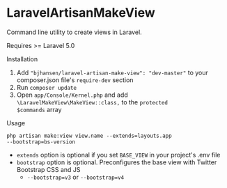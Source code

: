 # LaravelArtisanMakeView

Command line utility to create views in Laravel.

Requires >= Laravel 5.0

Installation
1. Add <code>"bjhansen/laravel-artisan-make-view": "dev-master"</code> to your composer.json file's <code>require-dev</code> section
2. Run <code>composer update</code>
3. Open <code>app/Console/Kernel.php</code> and add <code>\LaravelMakeView\MakeView::class,</code> to the <code>protected $commands</code> array

Usage

<code>php artisan make:view view.name --extends=layouts.app --bootstrap=bs-version</code>

- <code>extends</code> option is optional if you set <code>BASE_VIEW</code> in your project's .env file
- <code>bootstrap</code> option is optional. Preconfigures the base view with Twitter Bootstrap CSS and JS
    - <code>--bootstrap=v3</code> or <code>--bootstrap=v4</code>
